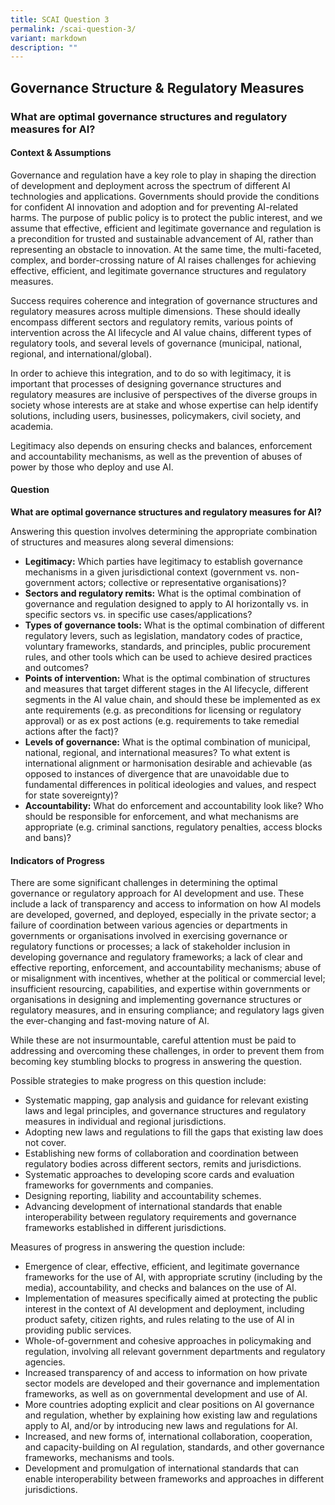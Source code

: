 ```yaml
---
title: SCAI Question 3
permalink: /scai-question-3/
variant: markdown
description: ""
---
```

## Governance Structure & Regulatory Measures

### What are optimal governance structures and regulatory measures for AI?

#### Context & Assumptions

Governance and regulation have a key role to play in shaping the direction of development and deployment across the spectrum of different AI technologies and applications. Governments should provide the conditions for confident AI innovation and adoption and for preventing AI-related harms. The purpose of public policy is to protect the public interest, and we assume that effective, efficient and legitimate governance and regulation is a precondition for trusted and sustainable advancement of AI, rather than representing an obstacle to innovation. At the same time, the multi-faceted, complex, and border-crossing nature of AI raises challenges for achieving effective, efficient, and legitimate governance structures and regulatory measures. 

Success requires coherence and integration of governance structures and regulatory measures across multiple dimensions. These should ideally encompass different sectors and regulatory remits, various points of intervention across the AI lifecycle and AI value chains, different types of regulatory tools, and several levels of governance (municipal, national, regional, and international/global). 

In order to achieve this integration, and to do so with legitimacy, it is important that processes of designing governance structures and regulatory measures are inclusive of perspectives of the diverse groups in society whose interests are at stake and whose expertise can help identify solutions, including users, businesses, policymakers, civil society, and academia.

Legitimacy also depends on ensuring checks and balances, enforcement and accountability mechanisms, as well as the prevention of abuses of power by those who deploy and use AI.

#### Question

**What are optimal governance structures and regulatory measures for AI?**

Answering this question involves determining the appropriate combination of structures and measures along several dimensions:

* **Legitimacy:** Which parties have legitimacy to establish governance mechanisms in a given jurisdictional context (government vs. non-government actors; collective or representative organisations)?
* **Sectors and regulatory remits:** What is the optimal combination of governance and regulation designed to apply to AI horizontally vs. in specific sectors vs. in specific use cases/applications?
* **Types of governance tools:** What is the optimal combination of different regulatory levers, such as legislation, mandatory codes of practice, voluntary frameworks, standards, and principles, public procurement rules, and other tools which can be used to achieve desired practices and outcomes?
* **Points of intervention:** What is the optimal combination of structures and measures that target different stages in the AI lifecycle, different segments in the AI value chain, and should these be implemented as ex ante requirements (e.g. as preconditions for licensing or regulatory approval) or as ex post actions (e.g. requirements to take remedial actions after the fact)?
* **Levels of governance:** What is the optimal combination of municipal, national, regional, and international measures? To what extent is international alignment or harmonisation desirable and achievable (as opposed to instances of divergence that are unavoidable due to fundamental differences in political ideologies and values, and respect for state sovereignty)?
* **Accountability:** What do enforcement and accountability look like? Who should be responsible for enforcement, and what mechanisms are appropriate (e.g. criminal sanctions, regulatory penalties, access blocks and bans)?

#### Indicators of Progress

There are some significant challenges in determining the optimal governance or regulatory approach for AI development and use. These include a lack of transparency and access to information on how AI models are developed, governed, and deployed, especially in the private sector; a failure of coordination between various agencies or departments in governments or organisations involved in exercising governance or regulatory functions or processes; a lack of stakeholder inclusion in developing governance and regulatory frameworks; a lack of clear and effective reporting, enforcement, and accountability mechanisms; abuse of or misalignment with incentives, whether at the political or commercial level; insufficient resourcing, capabilities, and expertise within governments or organisations in designing and implementing governance structures or regulatory measures, and in ensuring compliance; and regulatory lags given the ever-changing and fast-moving nature of AI.

While these are not insurmountable, careful attention must be paid to addressing and overcoming these challenges, in order to prevent them from becoming key stumbling blocks to progress in answering the question.

Possible strategies to make progress on this question include:

* Systematic mapping, gap analysis and guidance for relevant existing laws and legal principles, and governance structures and regulatory measures in individual and regional jurisdictions.
* Adopting new laws and regulations to fill the gaps that existing law does not cover.
* Establishing new forms of collaboration and coordination between regulatory bodies across different sectors, remits and jurisdictions.
* Systematic approaches to developing score cards and evaluation frameworks for governments and companies.
* Designing reporting, liability and accountability schemes.
* Advancing development of international standards that enable interoperability between regulatory requirements and governance frameworks established in different jurisdictions.

Measures of progress in answering the question include:

* Emergence of clear, effective, efficient, and legitimate governance frameworks for the use of AI, with appropriate scrutiny (including by the media), accountability, and checks and balances on the use of AI.
* Implementation of measures specifically aimed at protecting the public interest in the context of AI development and deployment, including product safety, citizen rights, and rules relating to the use of AI in providing public services.
* Whole-of-government and cohesive approaches in policymaking and regulation, involving all relevant government departments and regulatory agencies.
* Increased transparency of and access to information on how private sector models are developed and their governance and implementation frameworks, as well as on governmental development and use of AI.
* More countries adopting explicit and clear positions on AI governance and regulation, whether by explaining how existing law and regulations apply to AI, and/or by introducing new laws and regulations for AI.
* Increased, and new forms of, international collaboration, cooperation, and capacity-building on AI regulation, standards, and other governance frameworks, mechanisms and tools.
* Development and promulgation of international standards that can enable interoperability between frameworks and approaches in different jurisdictions.
